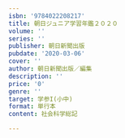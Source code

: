 ```yaml
---
isbn: '9784022208217'
title: 朝日ジュニア学習年鑑２０２０
volume: ''
series: ''
publisher: 朝日新聞出版
pubdate: '2020-03-06'
cover: ''
author: 朝日新聞出版／編集
description: ''
price: '0'
genre: ''
target: 学参I(小中)
format: 単行本
content: 社会科学総記

---
```

